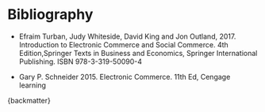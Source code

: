 # Bibliography

* Efraim Turban, Judy Whiteside, David King and Jon Outland, 2017. Introduction to Electronic Commerce and Social Commerce. 4th Edition,Springer Texts in Business and Economics, Springer International Publishing. ISBN 978-3-319-50090-4

* Gary P. Schneider  2015.  Electronic Commerce. 11th Ed,  Cengage learning  


{backmatter} 
 
 